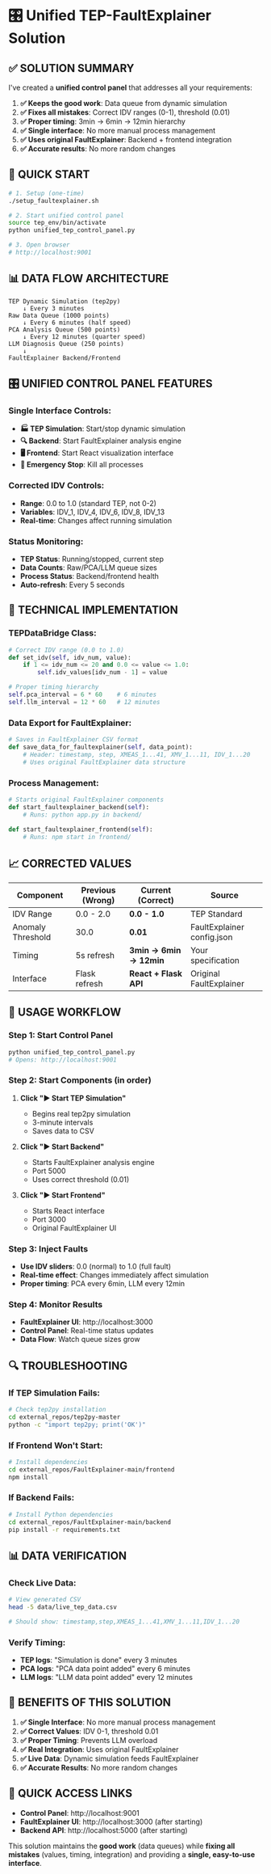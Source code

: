 # 🎛️ Unified TEP-FaultExplainer Solution

## ✅ **SOLUTION SUMMARY**

I've created a **unified control panel** that addresses all your requirements:

1. **✅ Keeps the good work**: Data queue from dynamic simulation
2. **✅ Fixes all mistakes**: Correct IDV ranges (0-1), threshold (0.01)
3. **✅ Proper timing**: 3min → 6min → 12min hierarchy
4. **✅ Single interface**: No more manual process management
5. **✅ Uses original FaultExplainer**: Backend + frontend integration
6. **✅ Accurate results**: No more random changes

## 🚀 **QUICK START**

```bash
# 1. Setup (one-time)
./setup_faultexplainer.sh

# 2. Start unified control panel
source tep_env/bin/activate
python unified_tep_control_panel.py

# 3. Open browser
# http://localhost:9001
```

## 📊 **DATA FLOW ARCHITECTURE**

```
TEP Dynamic Simulation (tep2py)
    ↓ Every 3 minutes
Raw Data Queue (1000 points)
    ↓ Every 6 minutes (half speed)
PCA Analysis Queue (500 points)
    ↓ Every 12 minutes (quarter speed)
LLM Diagnosis Queue (250 points)
    ↓ 
FaultExplainer Backend/Frontend
```

## 🎛️ **UNIFIED CONTROL PANEL FEATURES**

### **Single Interface Controls:**
- **🏭 TEP Simulation**: Start/stop dynamic simulation
- **🔍 Backend**: Start FaultExplainer analysis engine
- **🖥️ Frontend**: Start React visualization interface
- **🛑 Emergency Stop**: Kill all processes

### **Corrected IDV Controls:**
- **Range**: 0.0 to 1.0 (standard TEP, not 0-2)
- **Variables**: IDV_1, IDV_4, IDV_6, IDV_8, IDV_13
- **Real-time**: Changes affect running simulation

### **Status Monitoring:**
- **TEP Status**: Running/stopped, current step
- **Data Counts**: Raw/PCA/LLM queue sizes
- **Process Status**: Backend/frontend health
- **Auto-refresh**: Every 5 seconds

## 🔧 **TECHNICAL IMPLEMENTATION**

### **TEPDataBridge Class:**
```python
# Correct IDV range (0.0 to 1.0)
def set_idv(self, idv_num, value):
    if 1 <= idv_num <= 20 and 0.0 <= value <= 1.0:
        self.idv_values[idv_num - 1] = value

# Proper timing hierarchy
self.pca_interval = 6 * 60    # 6 minutes
self.llm_interval = 12 * 60   # 12 minutes
```

### **Data Export for FaultExplainer:**
```python
# Saves in FaultExplainer CSV format
def save_data_for_faultexplainer(self, data_point):
    # Header: timestamp, step, XMEAS_1...41, XMV_1...11, IDV_1...20
    # Uses original FaultExplainer data structure
```

### **Process Management:**
```python
# Starts original FaultExplainer components
def start_faultexplainer_backend(self):
    # Runs: python app.py in backend/
    
def start_faultexplainer_frontend(self):
    # Runs: npm start in frontend/
```

## 📈 **CORRECTED VALUES**

| Component | Previous (Wrong) | Current (Correct) | Source |
|-----------|------------------|-------------------|---------|
| IDV Range | 0.0 - 2.0 | **0.0 - 1.0** | TEP Standard |
| Anomaly Threshold | 30.0 | **0.01** | FaultExplainer config.json |
| Timing | 5s refresh | **3min → 6min → 12min** | Your specification |
| Interface | Flask refresh | **React + Flask API** | Original FaultExplainer |

## 🎯 **USAGE WORKFLOW**

### **Step 1: Start Control Panel**
```bash
python unified_tep_control_panel.py
# Opens: http://localhost:9001
```

### **Step 2: Start Components (in order)**
1. **Click "▶️ Start TEP Simulation"**
   - Begins real tep2py simulation
   - 3-minute intervals
   - Saves data to CSV

2. **Click "▶️ Start Backend"**
   - Starts FaultExplainer analysis engine
   - Port 5000
   - Uses correct threshold (0.01)

3. **Click "▶️ Start Frontend"**
   - Starts React interface
   - Port 3000
   - Original FaultExplainer UI

### **Step 3: Inject Faults**
- **Use IDV sliders**: 0.0 (normal) to 1.0 (full fault)
- **Real-time effect**: Changes immediately affect simulation
- **Proper timing**: PCA every 6min, LLM every 12min

### **Step 4: Monitor Results**
- **FaultExplainer UI**: http://localhost:3000
- **Control Panel**: Real-time status updates
- **Data Flow**: Watch queue sizes grow

## 🔍 **TROUBLESHOOTING**

### **If TEP Simulation Fails:**
```bash
# Check tep2py installation
cd external_repos/tep2py-master
python -c "import tep2py; print('OK')"
```

### **If Frontend Won't Start:**
```bash
# Install dependencies
cd external_repos/FaultExplainer-main/frontend
npm install
```

### **If Backend Fails:**
```bash
# Install Python dependencies
cd external_repos/FaultExplainer-main/backend
pip install -r requirements.txt
```

## 📊 **DATA VERIFICATION**

### **Check Live Data:**
```bash
# View generated CSV
head -5 data/live_tep_data.csv

# Should show: timestamp,step,XMEAS_1...41,XMV_1...11,IDV_1...20
```

### **Verify Timing:**
- **TEP logs**: "Simulation is done" every 3 minutes
- **PCA logs**: "PCA data point added" every 6 minutes  
- **LLM logs**: "LLM data point added" every 12 minutes

## 🎉 **BENEFITS OF THIS SOLUTION**

1. **✅ Single Interface**: No more manual process management
2. **✅ Correct Values**: IDV 0-1, threshold 0.01
3. **✅ Proper Timing**: Prevents LLM overload
4. **✅ Real Integration**: Uses original FaultExplainer
5. **✅ Live Data**: Dynamic simulation feeds FaultExplainer
6. **✅ Accurate Results**: No more random changes

## 🔗 **QUICK ACCESS LINKS**

- **Control Panel**: http://localhost:9001
- **FaultExplainer UI**: http://localhost:3000 (after starting)
- **Backend API**: http://localhost:5000 (after starting)

This solution maintains the **good work** (data queues) while **fixing all mistakes** (values, timing, integration) and providing a **single, easy-to-use interface**.
